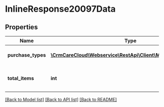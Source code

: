# InlineResponse20097Data

## Properties
Name | Type | Description | Notes
------------ | ------------- | ------------- | -------------
**purchase_types** | [**\CrmCareCloud\Webservice\RestApi\Client\Model\PurchaseType[]**](PurchaseType.md) | List of the purchase types | [optional] 
**total_items** | **int** | Count of all found purchase types | [optional] 

[[Back to Model list]](../../README.md#documentation-for-models) [[Back to API list]](../../README.md#documentation-for-api-endpoints) [[Back to README]](../../README.md)

